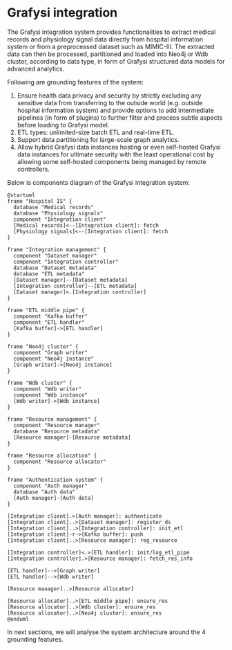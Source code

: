# Grafysi integration
The Grafysi integration system provides functionalities to extract medical records 
and physiology signal data directly from hospital information system or 
from a preprocessed dataset such as MIMIC-III. The extracted data can then be 
processed, partitioned and loaded into Neo4j or Wdb cluster, according 
to data type, in form of Grafysi structured data models for advanced analytics.

Following are grounding features of the system:

1. Ensure health data privacy and security by strictly excluding any sensitive
data from transferring to the outside world (e.g. outside hospital information system)
and provide options to add intermediate pipelines (in form of plugins) to further
filter and process subtle aspects before loading to Grafysi model.
2. ETL types: unlimited-size batch ETL and real-time ETL.
3. Support data partitioning for large-scale graph analytics.
4. Allow hybrid Grafysi data instances hosting or even self-hosted Grafysi data instances for 
ultimate security with the least operational cost by allowing some self-hosted components being managed
by remote controllers.

Below is components diagram of the Grafysi integration system:


```plantuml
@startuml
frame "Hospital IS" {
  database "Medical records"
  database "Physiology signals"
  component "Integration client"
  [Medical records]<--[Integration client]: fetch
  [Physiology signals]<--[Integration client]: fetch
}

frame "Integration management" {
  component "Dataset manager"
  component "Integration controller"
  database "Dataset metadata"
  database "ETL metadata"
  [Dataset manager]--[Dataset metadata]
  [Integration controller]--[ETL metadata]
  [Dataset manager]<.[Integration controller]
}

frame "ETL middle pipe" {
  component "Kafka buffer"
  component "ETL handler"
  [Kafka buffer]->[ETL handler]
}

frame "Neo4j cluster" {
  component "Graph writer"
  component "Neo4j instance"
  [Graph writer]->[Neo4j instance]
}

frame "Wdb cluster" {
  component "Wdb writer"
  component "Wdb instance"
  [Wdb writer]->[Wdb instance]
}

frame "Resource management" {
  component "Resource manager"
  database "Resource metadata"
  [Resource manager]-[Resource metadata]
}

frame "Resource allocation" {
  component "Resource allocator"
}

frame "Authentication system" {
  component "Auth manager"
  database "Auth data"
  [Auth manager]-[Auth data]
}

[Integration client].>[Auth manager]: authenticate
[Integration client]..>[Dataset manager]: register_ds
[Integration client]..>[Integration controller]: init_etl
[Integration client]-r->[Kafka buffer]: push
[Integration client]..>[Resource manager]: reg_resource

[Integration controller]<.>[ETL handler]: init/log_etl_pipe
[Integration controller].>[Resource manager]: fetch_res_info

[ETL handler]-->[Graph writer]
[ETL handler]-->[Wdb writer]

[Resource manager]..>[Resource allocator]

[Resource allocator]..>[ETL middle pipe]: ensure_res
[Resource allocator]..>[Wdb cluster]: ensure_res
[Resource allocator]..>[Neo4j cluster]: ensure_res
@enduml
```
In next sections, we will analyse the system architecture around the 4 grounding features.



































































































